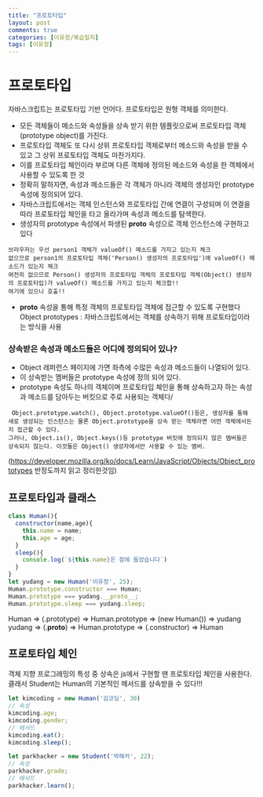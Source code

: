 ```yaml
---
title: "프로토타입"
layout: post
comments: true
categories: [이유정/복습일지]
tags: [이유정]
---
```


# 프로토타입 
자바스크립트는 프로토타입 기반 언어다. 프로토타입은 원형 객체를 의미한다. 
- 모든 객체들이 메소드와 속성들을 상속 받기 위한 템플릿으로써 프로토타입 객체(prototype object)를 가진다.
- 프로토타입 객체도 또 다시 상위 프로토타입 객체로부터 메소드와 속성을 받을 수 있고 그 상위 프로토타입 객체도 마찬가지다.
- 이를 프로토타입 체인이라 부르며 다른 객체에 정의된 메소드와 속성을 한 객체에서 사용할 수 있도록 한 것 
- 정확히 말하자면, 속성과 메소드들은 각 객체가 아니라 객체의 생성자인 prototype 속성에 정의되어 있다.
- 자바스크립트에서는 객체 인스턴스와 프로토타입 간에 연결이 구성되며 이 연결을 따라 프로토타입 체인을 타고 올라가며 속성과 메소드를 탐색한다.
- 생성자의 prototype 속성에서 파생된 __proto__ 속성으로 객체 인스턴스에 구현하고 있다
```
브라우저는 우선 person1 객체가 valueOf() 메소드를 가지고 있는지 체크
없으므로 person1의 프로토타입 객체('Person() 생성자의 프로토타입')에 valueOf() 메소드가 있는지 체크
여전히 없으므로 Person() 생성자의 프로토타입 객체의 프로토타입 객체(Object() 생성자의 프로토타입)가 valueOf() 메소드를 가지고 있는지 체크합!!
여기에 있으니 호출!! 
```
- __proto__ 속성을 통해 특정 객체의 프로토타입 객체에 접근할 수 있도록 구현했다 
Object prototypes 
: 자바스크립트에서는 객체를 상속하기 위해 프로토타입이라는 방식을 사용 
 ### 상속받은 속성과 메소드들은 어디에 정의되어 있나? 
- Object 레퍼런스 페이지에 가면 좌측에 수많은 속성과 메소드들이 나열되어 있다. 
- 이 상속받는 멤버들은 prototype 속성에 정의 되어 있다.
- prototype 속성도 하나의 객체이며 프로토타입 체인을 통해 상속하고자 하는 속성과 메소드를 담아두는 버킷으로 주로 사용되는 객체다/
```
 Object.prototype.watch(), Object.prototype.valueOf()등은, 생성자를 통해 새로 생성되는 인스턴스는 물론 Object.prototype을 상속 받는 객체라면 어떤 객체에서든지 접근할 수 있다.
그러나, Object.is(), Object.keys()등 prototype 버킷에 정의되지 않은 멤버들은 상속되지 않는다. 이것들은 Object() 생성자에서만 사용할 수 있는 멤버. 
```
(https://developer.mozilla.org/ko/docs/Learn/JavaScript/Objects/Object_prototypes 반정도까지 읽고 정리한것임)
## 프로토타입과 클래스
```js
class Human(){
  constructor(name,age){
    this.name = name; 
    this.age = age; 
  }
  sleep(){
    console.log(`${this.name}은 잠에 들었습니다`)
  }
}
let yudang = new Human('이유정', 25);
Human.prototype.constructor === Human; 
Human.prototype === yudang.__proto__; 
Human.prototype.sleep === yudang.sleep; 
```
Human => (.prototype) => Human.prototype => (new Human()) => yudang
yudang => (.__proto__) => Human.prototype => (.constructor) => Human
 
## 프로토타입 체인 

객체 지향 프로그래밍의 특성 중 상속은 js에서 구현할 땐 프로토타입 체인을 사용한다. 
클래서 Student는 Human의 기본적인 메서드를 상속받을 수 있다!!! 
```js
let kimcoding = new Human('김코딩', 30)
// 속성 
kimcoding.age; 
kimcoding.gender; 
// 메서드 
kimcoding.eat(); 
kimcoding.sleep();
```
```js
let parkhacker = new Student('박해커', 22);
// 속성
parkhacker.grade;
// 메서드
parkhacker.learn();
```
